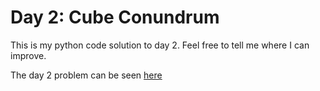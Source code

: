 # Day 2: Cube Conundrum

This is my python code solution to day 2. Feel free to tell me where I can improve.

The day 2 problem can be seen [here](https://adventofcode.com/2023/day/2)